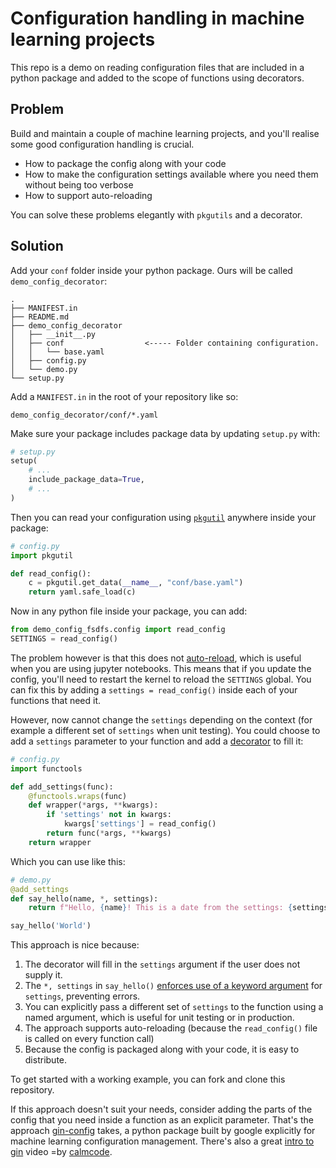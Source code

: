 # Configuration handling in machine learning projects

This repo is a demo on reading configuration files that are included in a python package and added to the scope of functions using decorators.

## Problem

Build and maintain a couple of machine learning projects, and you'll realise some good configuration handling is crucial.

- How to package the config along with your code
- How to make the configuration settings available where you need them without being too verbose
- How to support auto-reloading

You can solve these problems elegantly with `pkgutils` and a decorator.

## Solution

Add your `conf` folder inside your python package. Ours will be called `demo_config_decorator`:

```
.
├── MANIFEST.in
├── README.md
├── demo_config_decorator
│   ├── __init__.py
│   ├── conf                  <----- Folder containing configuration.
│   │   └── base.yaml
│   ├── config.py
│   └── demo.py
└── setup.py
```

Add a `MANIFEST.in` in the root of your repository like so:

```
demo_config_decorator/conf/*.yaml
```

Make sure your package includes package data by updating `setup.py` with:

```python
# setup.py
setup(
    # ...
    include_package_data=True,
    # ...
)
```

Then you can read your configuration using [`pkgutil`](https://docs.python.org/3/library/pkgutil.html) anywhere inside your package:

```python
# config.py
import pkgutil

def read_config():
    c = pkgutil.get_data(__name__, "conf/base.yaml")    
    return yaml.safe_load(c)
```

Now in any python file inside your package, you can add:

```python
from demo_config_fsdfs.config import read_config
SETTINGS = read_config()
```

The problem however is that this does not [auto-reload](https://godatadriven.com/blog/write-less-terrible-code-with-jupyter-notebook/), which is useful when you are using jupyter notebooks. This means that if you update the config, you'll need to restart the kernel to reload the `SETTINGS` global. You can fix this by adding a `settings = read_config()` inside each of your functions that need it.

However, now cannot change the `settings` depending on the context (for example a different set of `settings` when unit testing). You could choose to add a `settings` parameter to your function and add a [decorator](https://realpython.com/primer-on-python-decorators) to fill it:

```python
# config.py
import functools

def add_settings(func):
    @functools.wraps(func)
    def wrapper(*args, **kwargs):
        if 'settings' not in kwargs:
            kwargs['settings'] = read_config()
        return func(*args, **kwargs)
    return wrapper
```

Which you can use like this:

```python
# demo.py
@add_settings
def say_hello(name, *, settings):
    return f"Hello, {name}! This is a date from the settings: {settings.get('date1')}."

say_hello('World')
```

This approach is nice because:

1) The decorator will fill in the `settings` argument if the user does not supply it.
1) The `*, settings` in `say_hello()` [enforces use of a keyword argument](https://stackoverflow.com/questions/2965271/forced-naming-of-parameters-in-python) for `settings`, preventing errors.
1) You can explicitly pass a different set of `settings` to the function using a named argument, which is useful for unit testing or in production.
1) The approach supports auto-reloading (because the `read_config()` file is called on every function call)
1) Because the config is packaged along with your code, it is easy to distribute.

To get started with a working example, you can fork and clone this repository.

If this approach doesn't suit your needs, consider adding the parts of the config that you need inside a function as an explicit parameter. That's the approach [gin-config](https://github.com/google/gin-config) takes, a python package built by google explicitly for machine learning configuration management. There's also a great [intro to gin](https://calmcode.io/gin/intro-to-gin.html) video  =by [calmcode](https://calmcode.io/).


